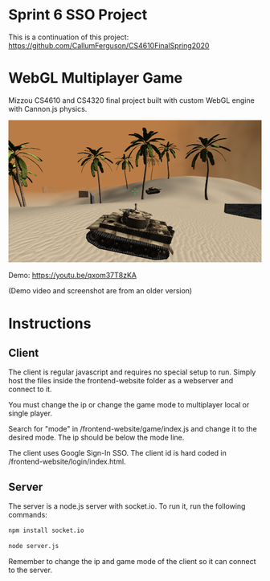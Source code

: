 # Sprint 6 SSO Project

This is a continuation of this project:
https://github.com/CallumFerguson/CS4610FinalSpring2020

# WebGL Multiplayer Game

Mizzou CS4610 and CS4320 final project built with custom WebGL engine with Cannon.js physics.

![Screen Shot](screen_shot.png "Screen Shot")

Demo: https://youtu.be/qxom37T8zKA

(Demo video and screenshot are from an older version)

# Instructions

## Client

The client is regular javascript and requires no special setup to run. Simply host the files inside the frontend-website folder as a webserver and connect to it.

You must change the ip or change the game mode to multiplayer local or single player.

Search for "mode" in /frontend-website/game/index.js and change it to the desired mode. The ip should be below the mode line.

The client uses Google Sign-In SSO. The client id is hard coded in /frontend-website/login/index.html.

## Server

The server is a node.js server with socket.io. To run it, run the following commands:

```sh
npm install socket.io
```

```sh
node server.js
```

Remember to change the ip and game mode of the client so it can connect to the server.